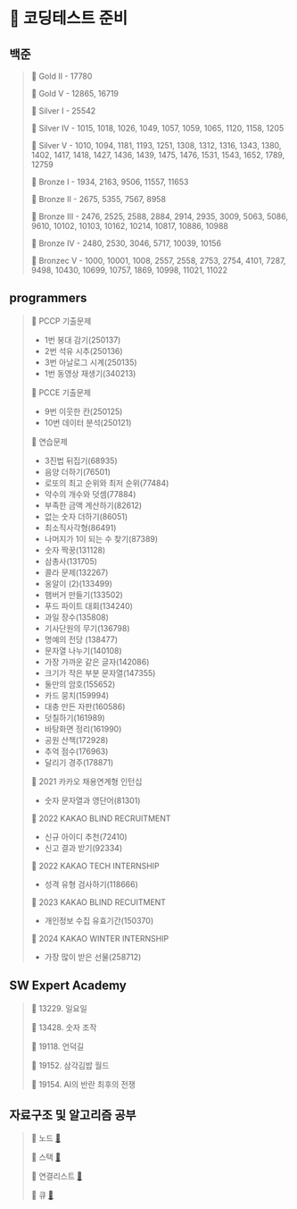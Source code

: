 # 🎯 코딩테스트 준비

## 백준
>
> 📌 Gold II - 17780
>
> 📌 Gold V - 12865, 16719
>
> 📌 Silver I - 25542
>
> 📌 Silver IV - 1015, 1018, 1026, 1049, 1057, 1059, 1065, 1120, 1158, 1205
>
> 📌 Silver V - 1010, 1094, 1181, 1193, 1251, 1308, 1312, 1316, 1343, 1380, 1402, 1417, 1418, 1427, 1436, 1439, 1475, 1476, 1531, 1543, 1652, 1789, 12759
>
> 📌 Bronze I - 1934, 2163, 9506, 11557, 11653
>
> 📌 Bronze II - 2675, 5355, 7567, 8958
>
> 📌 Bronze III - 2476, 2525, 2588, 2884, 2914, 2935, 3009, 5063, 5086, 9610, 10102, 10103, 10162, 10214, 10817, 10886, 10988
>
> 📌 Bronze IV - 2480, 2530, 3046, 5717, 10039, 10156
> 
> 📌 Bronzec V - 1000, 10001, 1008, 2557, 2558, 2753, 2754, 4101, 7287, 9498, 10430, 10699, 10757, 1869, 10998, 11021, 11022
>


## programmers

> 📌 PCCP 기출문제  
> - 1번 붕대 감기(250137)  
> - 2번 석유 시추(250136)  
> - 3번 아날로그 시계(250135)
> - 1번 동영상 재생기(340213)
>
> 📌 PCCE 기출문제
> - 9번 이웃한 칸(250125)
> - 10번 데이터 분석(250121)
>
> 📌 연습문제
> - 3진법 뒤집기(68935)
> - 음양 더하기(76501)
> - 로또의 최고 순위와 최저 순위(77484)
> - 약수의 개수와 덧셈(77884)
> - 부족한 금액 계산하기(82612)
> - 없는 숫자 더하기(86051)
> - 최소직사각형(86491)
> - 나머지가 1이 되는 수 찾기(87389)
> - 숫자 짝꿍(131128)
> - 삼총사(131705)
> - 콜라 문제(132267)
> - 옹알이 (2)(133499)
> - 햄버거 만들기(133502)
> - 푸드 파이트 대회(134240)
> - 과일 장수(135808)
> - 기사단원의 무기(136798)
> - 명예의 전당 (138477)
> - 문자열 나누기(140108)
> - 가장 가까운 같은 글자(142086)
> - 크기가 작은 부분 문자열(147355)
> - 둘만의 암호(155652)
> - 카드 뭉치(159994)
> - 대충 만든 자판(160586)
> - 덧칠하기(161989)
> - 바탕화면 정리(161990)
> - 공원 산책(172928)
> - 추억 점수(176963)
> - 달리기 경주(178871)
>
> 📌 2021 카카오 채용연계형 인턴십
> - 숫자 문자열과 영단어(81301)
>
> 📌 2022 KAKAO BLIND RECRUITMENT
> - 신규 아이디 추천(72410)
> - 신고 결과 받기(92334)
>
> 📌 2022 KAKAO TECH INTERNSHIP
> - 성격 유형 검사하기(118666)
>
> 📌 2023 KAKAO BLIND RECUITMENT
> - 개인정보 수집 유효기간(150370)
>
> 📌 2024 KAKAO WINTER INTERNSHIP
> - 가장 많이 받은 선물(258712)

## SW Expert Academy

> 📌 13229. 일요일
> 
> 📌 13428. 숫자 조작
> 
> 📌 19118. 언덕길
> 
> 📌 19152. 삼각김밥 월드
>
> 📌 19154. AI의 반란 최후의 전쟁

## 자료구조 및 알고리즘 공부

> 📌 노드 [🔗](./자료구조/자료구조/Node.java)
>
> 📌 스택 [🔗](./자료구조/자료구조/스택.java)
>
> 📌 연결리스트 [🔗](./자료구조/자료구조/연결리스트.java)
>
> 📌 큐 [🔗](./자료구조/자료구조/큐.java)
